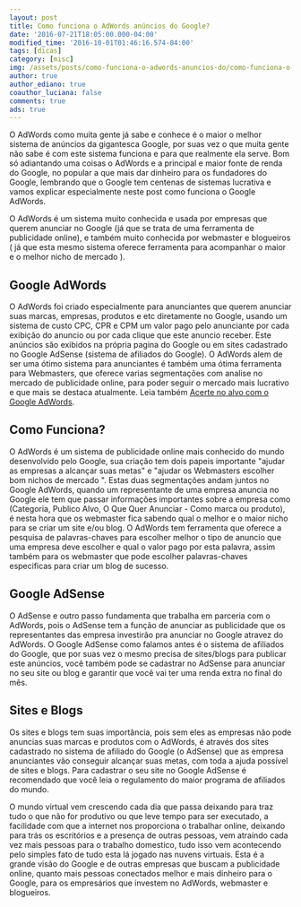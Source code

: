 ```yaml
---
layout: post
title: Como funciona o AdWords anúncios do Google?
date: '2016-07-21T18:05:00.000-04:00'
modified_time: '2016-10-01T01:46:16.574-04:00'
tags: [dicas]
category: [misc]
img: /assets/posts/como-funciona-o-adwords-anuncios-do/como-funciona-o-adwords-anuncios-do.jpg
author: true
author_ediano: true
coauthor_luciana: false
comments: true
ads: true
---
```


O AdWords como muita gente já sabe e conhece é o maior o melhor sistema de anúncios da gigantesca Google, por suas vez o que muita gente não sabe é com este sistema funciona e para que realmente ela serve. Bom só adiantando uma coisas o AdWords e a principal e maior fonte de renda do Google, no popular a que mais dar dinheiro para os fundadores do Google, lembrando que o Google tem centenas de sistemas lucrativa e vamos explicar especialmente neste post como funciona o Google AdWords.

O AdWords é um sistema muito conhecida e usada por empresas que querem anunciar no Google (já que se trata de uma ferramenta de publicidade online), e também muito conhecida por webmaster e blogueiros ( já que esta mesmo sistema oferece ferramenta para acompanhar o maior e o melhor nicho de mercado ).

## Google AdWords
O AdWords foi criado especialmente para anunciantes que querem anunciar suas marcas, empresas, produtos e etc diretamente no Google, usando um sistema de custo CPC, CPR e CPM um valor pago pelo anunciante por cada exibição do anuncio ou por cada clique que este anuncio receber. Este anúncios são exibidos na própria pagina do Google ou em sites cadastrado no Google AdSense (sistema de afiliados do Google). O AdWords alem de ser uma ótimo sistema para anunciantes é também uma ótima ferramenta para Webmasters, que oferece varias segmentações com analise no mercado de publicidade online, para poder seguir o mercado mais lucrativo e que mais se destaca atualmente. Leia também <a href="http://www.insideblock.com/posts/acerte-no-alvo-com-o-google-adwords.html" target="_blank">Acerte no alvo com o Google AdWords</a>.

## Como Funciona?
O AdWords é um sistema de publicidade online mais conhecido do mundo desenvolvido pelo Google, sua criação tem dois papeis importante "ajudar as empresas a alcançar suas metas" e "ajudar os Webmasters escolher bom nichos de mercado ". Estas duas segmentações andam juntos no Google AdWords, quando um representante de uma empresa anuncia no Google ele tem que passar informações importantes sobre a empresa como (Categoria, Publico Alvo, O Que Quer Anunciar - Como marca ou produto), é nesta hora que os webmaster fica sabendo qual o melhor e o maior nicho para se criar um site e/ou blog. O AdWords tem ferramenta que oferece a pesquisa de palavras-chaves para escolher melhor o tipo de anuncio que uma empresa deve escolher e qual o valor pago por esta palavra, assim também para os webmaster que pode escolher palavras-chaves especificas para criar um blog de sucesso.

## Google AdSense
O AdSense e outro passo fundamenta que trabalha em parceria com o AdWords, pois o AdSense tem a função de anunciar as publicidade que os representantes das empresa investirão pra anunciar no Google atravez do AdWords. O Google AdSense como falamos antes é o sistema de afiliados do Google, que por suas vez o mesmo precisa de sites/blogs para publicar este anúncios, você também pode se cadastrar no AdSense para anunciar no seu site ou blog e garantir que você vai ter uma renda extra no final do mês.

## Sites e Blogs
Os sites e blogs tem suas importância, pois sem eles as empresas não pode anuncias suas marcas e produtos com o AdWords, é através dos sites cadastrado no sistema de afiliado do Google (o AdSense) que as empresa anunciantes vão conseguir alcançar suas metas, com toda a ajuda possível de sites e blogs. Para cadastrar o seu site no Google AdSense é recomendado que você leia o regulamento do maior programa de afiliados do mundo.

O mundo virtual vem crescendo cada dia que passa deixando para traz tudo o que não for produtivo ou que leve tempo para ser executado, a facilidade com que a internet nos proporciona o trabalhar online, deixando para trás os escritórios e a presença de outras pessoas, vem atraindo cada vez mais pessoas para o trabalho domestico, tudo isso vem acontecendo pelo simples fato de tudo esta lá jogado nas nuvens virtuais. Esta é a grande visão do Google e de outras empresas que buscam a publicidade online, quanto mais pessoas conectados melhor e mais dinheiro para o Google, para os empresários que investem no AdWords, webmaster e blogueiros.